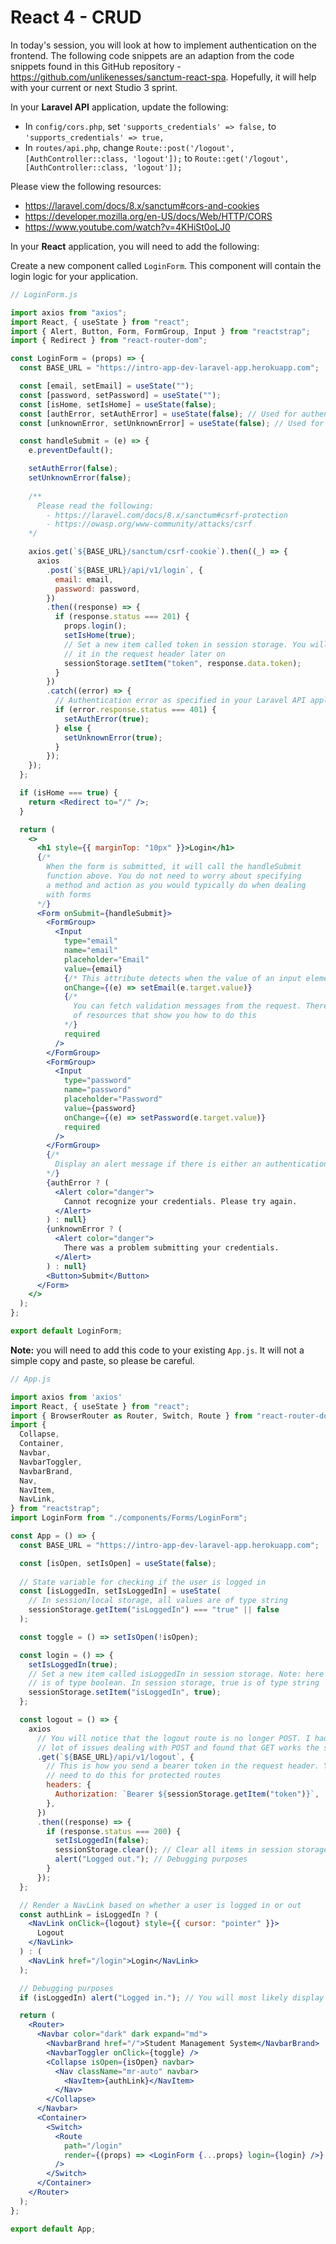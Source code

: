 # React 4 - CRUD


In today's session, you will look at how to implement authentication on the frontend. The following code snippets are an adaption from the code snippets found in this GitHub repository - https://github.com/unlikenesses/sanctum-react-spa. Hopefully, it will help with your current or next Studio 3 sprint.

In your **Laravel API** application, update the following:

- In `config/cors.php`, set `'supports_credentials' => false,` to `'supports_credentials' => true,`
- In `routes/api.php`, change `Route::post('/logout', [AuthController::class, 'logout']);` to `Route::get('/logout', [AuthController::class, 'logout']);`

Please view the following resources:
- https://laravel.com/docs/8.x/sanctum#cors-and-cookies
- https://developer.mozilla.org/en-US/docs/Web/HTTP/CORS
- https://www.youtube.com/watch?v=4KHiSt0oLJ0

In your **React** application, you will need to add the following:

Create a new component called `LoginForm`. This component will contain the login logic for your application.

```jsx
// LoginForm.js

import axios from "axios";
import React, { useState } from "react";
import { Alert, Button, Form, FormGroup, Input } from "reactstrap";
import { Redirect } from "react-router-dom";

const LoginForm = (props) => {
  const BASE_URL = "https://intro-app-dev-laravel-app.herokuapp.com";

  const [email, setEmail] = useState("");
  const [password, setPassword] = useState("");
  const [isHome, setIsHome] = useState(false);
  const [authError, setAuthError] = useState(false); // Used for authentication errors
  const [unknownError, setUnknownError] = useState(false); // Used for network errors

  const handleSubmit = (e) => {
    e.preventDefault();

    setAuthError(false);
    setUnknownError(false);
    
    /** 
      Please read the following:
        - https://laravel.com/docs/8.x/sanctum#csrf-protection
        - https://owasp.org/www-community/attacks/csrf
    */

    axios.get(`${BASE_URL}/sanctum/csrf-cookie`).then((_) => {
      axios
        .post(`${BASE_URL}/api/v1/login`, {
          email: email,
          password: password,
        })
        .then((response) => {
          if (response.status === 201) {
            props.login();
            setIsHome(true);
            // Set a new item called token in session storage. You will send 
            // it in the request header later on
            sessionStorage.setItem("token", response.data.token); 
          }
        })
        .catch((error) => {
          // Authentication error as specified in your Laravel API application
          if (error.response.status === 401) {
            setAuthError(true);
          } else {
            setUnknownError(true);
          }
        });
    });
  };

  if (isHome === true) {
    return <Redirect to="/" />;
  }

  return (
    <>
      <h1 style={{ marginTop: "10px" }}>Login</h1>
      {/* 
        When the form is submitted, it will call the handleSubmit 
        function above. You do not need to worry about specifying
        a method and action as you would typically do when dealing 
        with forms
      */}
      <Form onSubmit={handleSubmit}> 
        <FormGroup>
          <Input
            type="email"
            name="email"
            placeholder="Email"
            value={email} 
            {/* This attribute detects when the value of an input element changes */}
            onChange={(e) => setEmail(e.target.value)} 
            {/* 
              You can fetch validation messages from the request. There are plenty 
              of resources that show you how to do this 
            */}
            required 
          />
        </FormGroup>
        <FormGroup>
          <Input
            type="password"
            name="password"
            placeholder="Password"
            value={password}
            onChange={(e) => setPassword(e.target.value)}
            required
          />
        </FormGroup>
        {/* 
          Display an alert message if there is either an authentication or network error
        */}
        {authError ? (
          <Alert color="danger">
            Cannot recognize your credentials. Please try again.
          </Alert>
        ) : null}
        {unknownError ? (
          <Alert color="danger">
            There was a problem submitting your credentials.
          </Alert>
        ) : null}
        <Button>Submit</Button>
      </Form>
    </>
  );
};

export default LoginForm;
```

**Note:** you will need to add this code to your existing `App.js`. It will not a simple copy and paste, so please be careful.

```jsx
// App.js

import axios from 'axios'
import React, { useState } from "react";
import { BrowserRouter as Router, Switch, Route } from "react-router-dom";
import {
  Collapse,
  Container,
  Navbar,
  NavbarToggler,
  NavbarBrand,
  Nav,
  NavItem,
  NavLink,
} from "reactstrap";
import LoginForm from "./components/Forms/LoginForm";

const App = () => {
  const BASE_URL = "https://intro-app-dev-laravel-app.herokuapp.com";

  const [isOpen, setIsOpen] = useState(false);
  
  // State variable for checking if the user is logged in
  const [isLoggedIn, setIsLoggedIn] = useState( 
    // In session/local storage, all values are of type string
    sessionStorage.getItem("isLoggedIn") === "true" || false 
  );

  const toggle = () => setIsOpen(!isOpen);

  const login = () => {
    setIsLoggedIn(true);
    // Set a new item called isLoggedIn in session storage. Note: here true 
    // is of type boolean. In session storage, true is of type string
    sessionStorage.setItem("isLoggedIn", true); 
  };

  const logout = () => {
    axios
      // You will notice that the logout route is no longer POST. I had a 
      // lot of issues dealing with POST and found that GET works the same
      .get(`${BASE_URL}/api/v1/logout`, { 
        // This is how you send a bearer token in the request header. You only 
        // need to do this for protected routes
        headers: { 
          Authorization: `Bearer ${sessionStorage.getItem("token")}`,
        },
      })
      .then((response) => {
        if (response.status === 200) {
          setIsLoggedIn(false);
          sessionStorage.clear(); // Clear all items in session storage
          alert("Logged out."); // Debugging purposes
        }
      });
  };

  // Render a NavLink based on whether a user is logged in or out
  const authLink = isLoggedIn ? (
    <NavLink onClick={logout} style={{ cursor: "pointer" }}> 
      Logout
    </NavLink>
  ) : (
    <NavLink href="/login">Login</NavLink>
  );

  // Debugging purposes
  if (isLoggedIn) alert("Logged in."); // You will most likely display your API data tables

  return (
    <Router>
      <Navbar color="dark" dark expand="md">
        <NavbarBrand href="/">Student Management System</NavbarBrand>
        <NavbarToggler onClick={toggle} />
        <Collapse isOpen={isOpen} navbar>
          <Nav className="mr-auto" navbar>
            <NavItem>{authLink}</NavItem>
          </Nav>
        </Collapse>
      </Navbar>
      <Container>
        <Switch>
          <Route
            path="/login"
            render={(props) => <LoginForm {...props} login={login} />}
          />
        </Switch>
      </Container>
    </Router>
  );
};

export default App;
```
